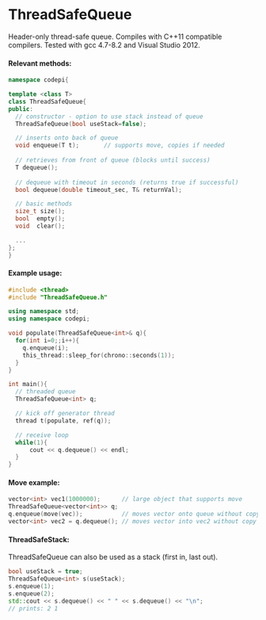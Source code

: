 # ThreadSafeQueue
Header-only thread-safe queue.  Compiles with C++11 compatible compilers.  Tested with gcc 4.7-8.2 and Visual Studio 2012.

#### Relevant methods:
```cpp
namespace codepi{

template <class T>
class ThreadSafeQueue{
public:
  // constructor - option to use stack instead of queue
  ThreadSafeQueue(bool useStack=false);

  // inserts onto back of queue  
  void enqueue(T t);       // supports move, copies if needed
  
  // retrieves from front of queue (blocks until success)
  T dequeue();
  
  // dequeue with timeout in seconds (returns true if successful)
  bool dequeue(double timeout_sec, T& returnVal);

  // basic methods  
  size_t size();
  bool  empty();
  void  clear();

  ...
};
}
```

#### Example usage:
```cpp
#include <thread>
#include "ThreadSafeQueue.h"

using namespace std;
using namespace codepi;

void populate(ThreadSafeQueue<int>& q){
  for(int i=0;;i++){
    q.enqueue(i);
    this_thread::sleep_for(chrono::seconds(1));
  }
}

int main(){
  // threaded queue
  ThreadSafeQueue<int> q;

  // kick off generator thread
  thread t(populate, ref(q));

  // receive loop
  while(1){
      cout << q.dequeue() << endl;
  }
}
```

#### Move example:

``` cpp
vector<int> vec1(1000000);      // large object that supports move
ThreadSafeQueue<vector<int>> q;
q.enqueue(move(vec));           // moves vector onto queue without copy
vector<int> vec2 = q.dequeue(); // moves vector into vec2 without copy
```

#### ThreadSafeStack:

ThreadSafeQueue can also be used as a stack (first in, last out).

```cpp
bool useStack = true;
ThreadSafeQueue<int> s(useStack);
s.enqueue(1);
s.enqueue(2);
std::cout << s.dequeue() << " " << s.dequeue() << "\n";
// prints: 2 1
```
